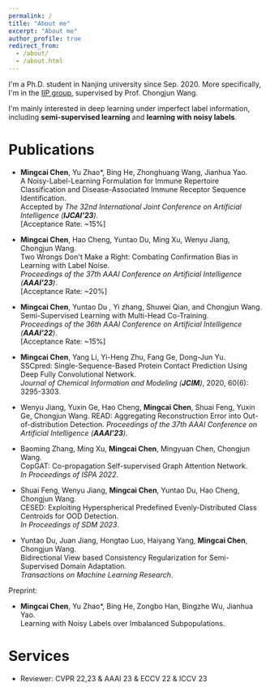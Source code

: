 ```yaml
---
permalink: /
title: "About me"
excerpt: "About me"
author_profile: true
redirect_from: 
  - /about/
  - /about.html
---
```


I'm a Ph.D. student in Nanjing university since Sep. 2020. More specifically, I'm in the [IIP group](http://iip.nju.edu.cn/), supervised by Prof. Chongjun Wang. 

I'm mainly interested in deep learning under imperfect label information, including **semi-supervised learning** and **learning with noisy labels**. 

<!-- News
======
-->

Publications
======
- **Mingcai Chen**, Yu Zhao\*, Bing He, Zhonghuang Wang, Jianhua Yao.  
A Noisy-Label-Learning Formulation for Immune Repertoire Classification and Disease-Associated Immune Receptor Sequence Identification.  
Accepted by *The 32nd International Joint Conference on Artificial Intelligence (**IJCAI'23**)*.  
[Acceptance Rate: ~15%]

- **Mingcai Chen**, Hao Cheng, Yuntao Du, Ming Xu, Wenyu Jiang, Chongjun Wang.  
Two Wrongs Don't Make a Right: Combating Confirmation Bias in Learning with Label Noise.  
*Proceedings of the 37th AAAI Conference on Artificial Intelligence (**AAAI'23**)*.  
[Acceptance Rate: ~20%]

- **Mingcai Chen**, Yuntao Du , Yi zhang, Shuwei Qian, and Chongjun Wang.  
Semi-Supervised Learning with Multi-Head Co-Training.  
*Proceedings of the 36th AAAI Conference on Artificial Intelligence (**AAAI'22**)*.  
[Acceptance Rate: ~15%]

- **Mingcai Chen**, Yang Li, Yi-Heng Zhu, Fang Ge, Dong-Jun Yu.  
SSCpred: Single-Sequence-Based Protein Contact Prediction Using Deep Fully Convolutional Network.  
*Journal of Chemical Information and Modeling (**JCIM**)*, 2020, 60(6): 3295-3303.  

- Wenyu Jiang, Yuxin Ge, Hao Cheng, **Mingcai Chen**, Shuai Feng, Yuxin Ge, Chongjun Wang. 
READ: Aggregating Reconstruction Error into Out-of-distribution Detection. 
*Proceedings of the 37th AAAI Conference on Artificial Intelligence (**AAAI'23**)*.   

- Baoming Zhang, Ming Xu, **Mingcai Chen**, Mingyuan Chen, Chongjun Wang.   
CopGAT: Co-propagation Self-supervised Graph Attention Network.  
*In Proceedings of ISPA 2022*.  

- Shuai Feng, Wenyu Jiang, **Mingcai Chen**, Yuntao Du, Hao Cheng, Chongjun Wang.  
CESED: Exploiting Hyperspherical Predefined Evenly-Distributed Class Centroids for OOD Detection.  
*In Proceedings of SDM 2023*.  

- Yuntao Du, Juan Jiang, Hongtao Luo, Haiyang Yang, **Mingcai Chen**, Chongjun Wang.  
Bidirectional View based Consistency Regularization for Semi-Supervised Domain Adaptation.   
*Transactions on Machine Learning Research*.   
  
Preprint:

- **Mingcai Chen**, Yu Zhao*, Bing He, Zongbo Han, Bingzhe Wu, Jianhua Yao.  
Learning with Noisy Labels over Imbalanced Subpopulations.




Services
======
- Reviewer: CVPR 22,23 & AAAI 23 & ECCV 22 & ICCV 23
